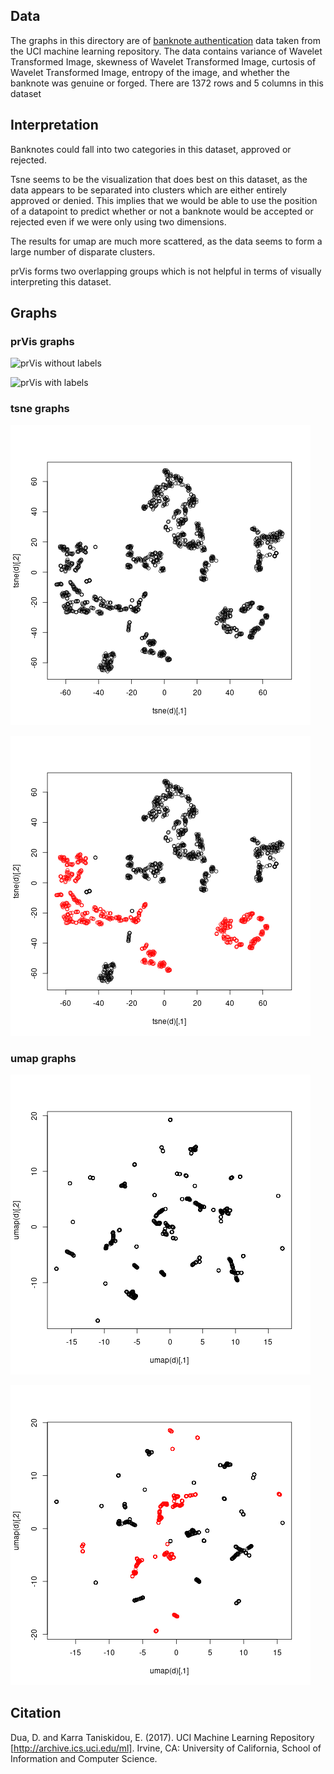 ## Data
The graphs in this directory are of 
[banknote authentication](https://archive.ics.uci.edu/ml/datasets/banknote+authentication)
data taken from the UCI machine
learning repository. The data contains variance of Wavelet Transformed Image, 
skewness of Wavelet Transformed Image, curtosis of Wavelet Transformed Image, 
entropy of the image, and whether the banknote was genuine or forged.
There are 1372 rows and 5 columns in this dataset

## Interpretation
Banknotes could fall into two categories in this dataset, approved or rejected.

Tsne seems to be the visualization that does best on this dataset, as the
data appears to be separated into clusters which are either entirely approved
or denied. This implies that we would be able to use the position of a
datapoint to predict whether or not a banknote would be accepted or rejected
even if we were only using two dimensions.

The results for umap are much more scattered, as the data seems to form a large
number of disparate clusters.

prVis forms two overlapping groups which is not helpful in terms of visually
interpreting this dataset.


## Graphs

### prVis graphs
![prVis without labels](prVis_banknote_authentication.png "prVis without 
labels")

![prVis with labels](prVis_labels_banknote_authentication.png "prVis with
labels")

### tsne graphs
![tsne without labels](tsne_banknote_authentication.png "tsne without labels")

![tsne wit labels](tsne_labels_banknote_authentication.png "tsne with labels")

### umap graphs
![umap without labels](umap_banknote_authentication.png "umap without labels")

![umap wit labels](umap_labels_banknote_authentication.png "umap with labels")

## Citation
Dua, D. and Karra Taniskidou, E. (2017). UCI Machine Learning Repository 
[http://archive.ics.uci.edu/ml]. Irvine, CA: University of California, School of
Information and Computer Science.

